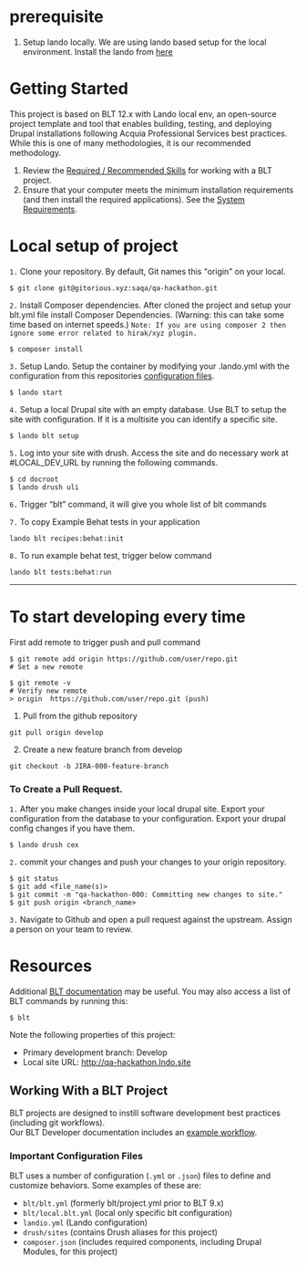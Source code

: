 # prerequisite
1. Setup lando locally.
    We are using lando based setup for the local environment. Install the lando from [here](https://github.com/lando/lando)

# Getting Started
This project is based on BLT 12.x with Lando local env, an open-source project template and tool that enables building, testing, and deploying Drupal installations following Acquia Professional Services best practices. While this is one of many methodologies, it is our recommended methodology.

1. Review the [Required / Recommended Skills](https://docs.acquia.com/blt/developer/skills/) for working with a BLT project.
2. Ensure that your computer meets the minimum installation requirements (and then install the required applications). See the [System Requirements](https://docs.acquia.com/blt/install/).

# Local setup of project
`1.` Clone your repository. By default, Git names this "origin" on your local.
```
$ git clone git@gitorious.xyz:saqa/qa-hackathon.git
```

`2.` Install Composer dependencies.
After cloned the project and setup your blt.yml file install Composer Dependencies. (Warning: this can take some time based on internet speeds.)
`Note: If you are using composer 2 then ignore some error related to hirak/xyz plugin.`
```
$ composer install
```

`3.` Setup Lando.
Setup the container by modifying your .lando.yml  with the configuration from this repositories [configuration files](#important-configuration-files).
```
$ lando start
```

`4.` Setup a local Drupal site with an empty database.
Use BLT to setup the site with configuration.  If it is a multisite you can identify a specific site.
```
$ lando blt setup
```

`5.` Log into your site with drush.
Access the site and do necessary work at #LOCAL_DEV_URL by running the following commands.
```
$ cd docroot
$ lando drush uli
```

`6.` Trigger “blt” command, it will give you whole list of blt commands

`7.` To copy Example Behat tests in your application
```
lando blt recipes:behat:init
```

`8.` To run example behat test, trigger below command
```
lando blt tests:behat:run
```

---
# To start developing every time

First add remote to trigger push and pull command
```
$ git remote add origin https://github.com/user/repo.git
# Set a new remote

$ git remote -v
# Verify new remote
> origin  https://github.com/user/repo.git (push)
```

1. Pull from the github repository
```
git pull origin develop
```

2. Create a new feature branch from develop
```
git checkout -b JIRA-000-feature-branch
```

### To Create a Pull Request.

`1.` After you make changes inside your local drupal site. Export your configuration from the database to your configuration.
 Export your drupal config changes if you have them.
 ```
$ lando drush cex
```

`2.` commit your changes and push your changes to your origin repository.
```
$ git status
$ git add <file_name(s)>
$ git commit -m "qa-hackathon-000: Committing new changes to site."
$ git push origin <branch_name>
```

`3.` Navigate to Github and open a pull request against the upstream. Assign a person on your team to review.

# Resources

Additional [BLT documentation](https://docs.acquia.com/blt/) may be useful. You may also access a list of BLT commands by running this:
```
$ blt
```

Note the following properties of this project:
* Primary development branch: Develop
* Local site URL: http://qa-hackathon.lndo.site

## Working With a BLT Project
BLT projects are designed to instill software development best practices (including git workflows). \
Our BLT Developer documentation includes an [example workflow](https://docs.acquia.com/blt/developer/dev-workflow/).

### Important Configuration Files
BLT uses a number of configuration (`.yml` or `.json`) files to define and customize behaviors. Some examples of these are:

* `blt/blt.yml` (formerly blt/project.yml prior to BLT 9.x)
* `blt/local.blt.yml` (local only specific blt configuration)
* `landio.yml` (Lando configuration)
* `drush/sites` (contains Drush aliases for this project)
* `composer.json` (includes required components, including Drupal Modules, for this project)
